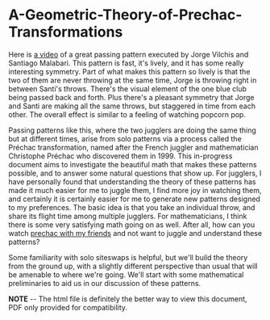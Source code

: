 # A-Geometric-Theory-of-Prechac-Transformations

Here is [a video](https://www.instagram.com/reel/CVszm8EJRTq/) of a great passing pattern executed by Jorge Vilchis and Santiago Malabari. This pattern is fast, it's lively, and it has some really interesting symmetry. Part of what makes this pattern so lively is that the two of them are never throwing at the same time, Jorge is throwing right in between Santi's throws. There's the visual element of the one blue club being passed back and forth. Plus there's a pleasant symmetry that Jorge and Santi are making all the same throws, but staggered in time from each other. The overall effect is similar to a feeling of watching popcorn pop. 

Passing patterns like this, where the two jugglers are doing the same thing but at different times, arise from solo patterns via a process called the Préchac transformation, named after the French juggler and mathematician Christophe Préchac who discovered them in 1999.  This in-progress document aims to investigate the beautiful math that makes these patterns possible, and to answer some natural questions that show up. For jugglers, I have personally found that understanding the theory of these patterns has made it much easier for me to juggle them, I find more joy in watching them, and certainly it is certainly easier for me to generate new patterns designed to my preferences. The basic idea is that you take an individual throw, and share its flight time among multiple jugglers. For mathematicians, I think there is some very satisfying math going on as well. After all, how can you watch [prechac with my friends](https://youtu.be/GC_fLpkLye8) and not want to juggle and understand these patterns?

Some familiarity with solo siteswaps is helpful, but we'll build the theory from the ground up, with a slightly different perspective than usual that will be amenable to where we're going. We'll start with some mathematical preliminaries to aid us in our discussion of these patterns. 

**NOTE** -- The html file is definitely the better way to view this document, PDF only provided for compatibility.
